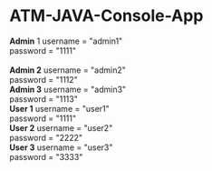 # ATM-JAVA-Console-App <br />
**Admin** 1 username = "admin1"<br />
        password = "1111"<br />  
**Admin 2** username = "admin2"<br />
        password = "1112"<br />
**Admin 3** username = "admin3"<br />
        password = "1113"<br />
**User 1** username = "user1"<br />
        password = "1111"<br />
**User 2** username = "user2"<br />
        password = "2222"<br />
**User 3** username = "user3"<br />
        password = "3333"<br />
